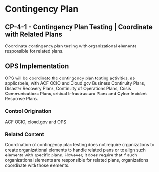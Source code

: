 # Contingency Plan
## CP-4-1 - Contingency Plan Testing | Coordinate with Related Plans

Coordinate contingency plan testing with organizational elements responsible for related plans.

## OPS Implementation

OPS will be coordinate the contingency plan testing activities, as applicabele, with ACF OCIO and Cloud.gov Business Continuity Plans, Disaster Recovery Plans, Continuity of Operations Plans, Crisis Communications Plans, critical Infrastructure Plans and Cyber Incident Response Plans.

### Control Origination
ACF OCIO, cloud.gov and OPS

### Related Content
Coordination of contingency plan testing does not require organizations to create organizational elements to handle related plans or to align such elements with specific plans. However, it does require that if such organizational elements are responsible for related plans, organizations coordinate with those elements.
